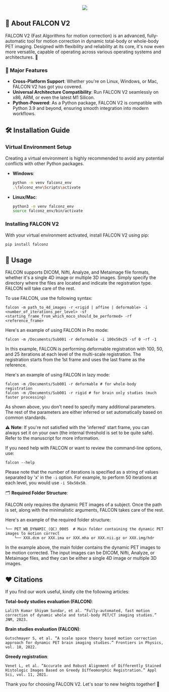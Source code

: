 
<p align="center">
<img src="https://github.com/LalithShiyam/FALCON/blob/main/Falcon-logo.png">

</p>

## 🦅 About FALCON V2

FALCON V2 (Fast Algorithms for motion correction) is an advanced, fully-automatic tool for motion correction in dynamic total-body or whole-body PET imaging. Designed with flexibility and reliability at its core, it's now even more versatile, capable of operating across various operating systems and architectures. 🚀

### 🌟 Major Features

- **Cross-Platform Support**: Whether you're on Linux, Windows, or Mac, FALCON V2 has got you covered. 
- **Universal Architecture Compatibility**: Run FALCON V2 seamlessly on x86, ARM, or even the latest M1 Silicon.
- **Python-Powered**: As a Python package, FALCON V2 is compatible with Python 3.9 and beyond, ensuring smooth integration into modern workflows.

## 🛠 Installation Guide

### Virtual Environment Setup

Creating a virtual environment is highly recommended to avoid any potential conflicts with other Python packages.

- **Windows**:
  ```bash
  python -m venv falconz_env
  .\falconz_env\Scripts\activate
  ```

- **Linux/Mac**:
  ```bash
  python3 -m venv falconz_env
  source falconz_env/bin/activate
  ```

### Installing FALCON V2

With your virtual environment activated, install FALCON V2 using pip:

```bash
pip install falconz
```

## 🚀 Usage

FALCON supports DICOM, Nifti, Analyze, and Metaimage file formats, whether it's a single 4D image or multiple 3D images. Simply specify the directory where the files are located and indicate the registration type. FALCON will take care of the rest.

To use FALCON, use the following syntax:
```
falcon -m path_to_4d_images -r <rigid | affine | deformable> -i <number_of_iterations_per_level> -sf <starting_frame_from_which_moco_should_be_performed> -rf <reference_frame>
```

Here's an example of using FALCON in Pro mode:
```
falcon -m /Documents/Sub001 -r deformable -i 100x50x25 -sf 0 -rf -1
```
In this example, FALCON is performing deformable registration with 100, 50, and 25 iterations at each level of the multi-scale registration. The registration starts from the 1st frame and uses the last frame as the reference.

Here's an example of using FALCON in lazy mode:
```
falcon -m /Documents/Sub001 -r deformable # for whole-body registration
falcon -m /Documents/Sub001 -r rigid # for brain only studies (much faster processing)
```
As shown above, you don't need to specify many additional parameters. The rest of the parameters are either inferred or set automatically based on common standards.

⚠️ **Note**:
If you're not satisfied with the 'inferred' start frame, you can always set it on your own (the internal threshold is set to be quite safe). Refer to the manuscript for more information.

If you need help with FALCON or want to review the command-line options, use:
```
falcon --help
```
Please note that the number of iterations is specified as a string of values separated by 'x' in the `-i` option. For example, to perform 50 iterations at each level, you would use `-i 50x50x50`.

🗂 **Required Folder Structure**:

FALCON only requires the dynamic PET images of a subject. Once the path is set, along with the minimalistic arguments, FALCON takes care of the rest.

Here's an example of the required folder structure:
```
└── PET_WB_DYNAMIC_(QC)_0005  # Main folder containing the dynamic PET images to motion correct
    └── XXX.dcm or XXX.ima or XXX.mha or XXX.nii.gz or XXX.img/hdr
```
In the example above, the main folder contains the dynamic PET images to be motion corrected. The input images can be DICOM, Nifti, Analyze, or Metaimage files, and they can be either a single 4D image or multiple 3D images.

## ❤️ Citations

If you find our work useful, kindly cite the following articles:

**Total-body studies evaluation (FALCON)**:
```plaintext
Lalith Kumar Shiyam Sundar, et al. “Fully-automated, fast motion correction of dynamic whole and total-body PET/CT imaging studies.” JNM, 2023.
```

**Brain studies evaluation (FALCON)**:
```plaintext
Gutschmayer S, et al. “A scale space theory based motion correction approach for dynamic PET brain imaging studies.” Frontiers in Physics, vol. 10, 2022.
```

**Greedy registration**:
```plaintext
Venet L, et al. “Accurate and Robust Alignment of Differently Stained Histologic Images Based on Greedy Diffeomorphic Registration.” Appl Sci, vol. 11, 2021.
```






Thank you for choosing FALCON V2. Let's soar to new heights together! 🦅
